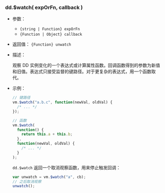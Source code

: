 ### dd.$watch( expOrFn, callback )

- 参数：

  - `{string | Function} expOrFn`
  - `{Function | Object} callback`

- 返回值： `{Function} unwatch`

- 描述：

  观察 DD 实例变化的一个表达式或计算属性函数。回调函数得到的参数为新值和旧值。表达式只接受监督的键路径。对于更复杂的表达式，用一个函数取代。

- 示例：

  ```js
  // 键路径
  vm.$watch("a.b.c", function(newVal, oldVal) {
    /* ... */
  });

  // 函数
  vm.$watch(
    function() {
      return this.a + this.b;
    },
    function(newVal, oldVal) {
      /* ... */
    }
  );
  ```

  `dd.$watch` 返回一个取消观察函数，用来停止触发回调：

  ```js
  var unwatch = vm.$watch("a", cb);
  // 之后取消观察
  unwatch();
  ```
